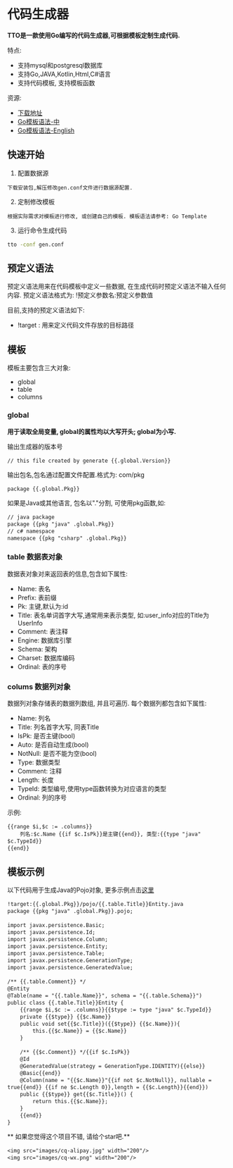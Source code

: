 # 代码生成器

**TTO是一款使用Go编写的代码生成器,可根据模板定制生成代码.**

特点:
- 支持mysql和postgresql数据库
- 支持Go,JAVA,Kotlin,Html,C#语言
- 支持代码模板, 支持模板函数

资源:
- [下载地址](https://github.com/ixre/goex/releases/)
- [Go模板语法-中](http://www.g-var.com/posts/translation/hugo/hugo-21-go-template-primer/)
- [Go模板语法-English](https://golang.org/pkg/text/template/)

## 快速开始

1. 配置数据源
```
下载安装包,解压修改gen.conf文件进行数据源配置.
```
2. 定制修改模板
```
根据实际需求对模板进行修改, 或创建自己的模板. 模板语法请参考: Go Template
```
3. 运行命令生成代码
```bash
tto -conf gen.conf
```

## 预定义语法

预定义语法用来在代码模板中定义一些数据, 在生成代码时预定义语法不输入任何内容.
预定义语法格式为: !预定义参数名:预定义参数值

目前,支持的预定义语法如下:

- !target : 用来定义代码文件存放的目标路径

## 模板

模板主要包含三大对象: 

- global
- table
- columns


### global

**用于读取全局变量, global的属性均以大写开头; global为小写.**

输出生成器的版本号
```
// this file created by generate {{.global.Version}}
```
输出包名,包名通过配置文件配置.格式为: com/pkg
```
package {{.global.Pkg}}
```
如果是Java或其他语言, 包名以"."分割, 可使用pkg函数,如:
```
// java package
package {{pkg "java" .global.Pkg}}
// c# namespace
namespace {{pkg "csharp" .global.Pkg}}
```

### table 数据表对象

数据表对象对来返回表的信息,包含如下属性:

- Name: 表名
- Prefix: 表前缀
- Pk: 主键,默认为:id
- Title: 表名单词首字大写,通常用来表示类型,
  如:user_info对应的Title为UserInfo
- Comment: 表注释
- Engine: 数据库引擎
- Schema: 架构
- Charset: 数据库编码
- Ordinal: 表的序号

### colums 数据列对象

数据列对象存储表的数据列数组, 并且可遍历. 每个数据列都包含如下属性:

- Name: 列名
- Title: 列名首字大写, 同表Title
- IsPk: 是否主键(bool)
- Auto:  是否自动生成(bool)
- NotNull: 是否不能为空(bool)
- Type: 数据类型
- Comment: 注释
- Length: 长度
- TypeId: 类型编号,使用type函数转换为对应语言的类型
- Ordinal: 列的序号

示例:
```
{{range $i,$c := .columns}}
    列名:$c.Name {{if $c.IsPk}}是主键{{end}}, 类型:{{type "java" $c.TypeId}}
{{end}}
```

## 模板示例

以下代码用于生成Java的Pojo对象, 更多示例点击[这里](templates)

```
!target:{{.global.Pkg}}/pojo/{{.table.Title}}Entity.java
package {{pkg "java" .global.Pkg}}.pojo;

import javax.persistence.Basic;
import javax.persistence.Id;
import javax.persistence.Column;
import javax.persistence.Entity;
import javax.persistence.Table;
import javax.persistence.GenerationType;
import javax.persistence.GeneratedValue;

/** {{.table.Comment}} */
@Entity
@Table(name = "{{.table.Name}}", schema = "{{.table.Schema}}")
public class {{.table.Title}}Entity {
    {{range $i,$c := .columns}}{{$type := type "java" $c.TypeId}}
    private {{$type}} {{$c.Name}}
    public void set{{$c.Title}}({{$type}} {{$c.Name}}){
        this.{{$c.Name}} = {{$c.Name}}
    }

    /** {{$c.Comment}} */{{if $c.IsPk}}
    @Id
    @GeneratedValue(strategy = GenerationType.IDENTITY){{else}}
    @Basic{{end}}
    @Column(name = "{{$c.Name}}"{{if not $c.NotNull}}, nullable = true{{end}} {{if ne $c.Length 0}},length = {{$c.Length}}{{end}})
    public {{$type}} get{{$c.Title}}() {
        return this.{{$c.Name}};
    }
    {{end}}
}

```

** 如果您觉得这个项目不错, 请给个star吧.**


    <img src="images/cq-alipay.jpg" width="200"/>
    <img src="images/cq-wx.png" width="200"/>

